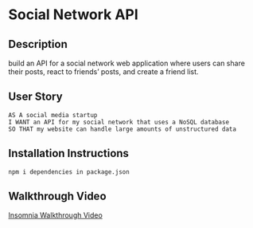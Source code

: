 # Social Network API

## Description
build an API for a social network web application where users can share their posts, react to friends’ posts, and create a friend list.
## User Story
```
AS A social media startup
I WANT an API for my social network that uses a NoSQL database
SO THAT my website can handle large amounts of unstructured data
```

## Installation Instructions

```
npm i dependencies in package.json
```

## Walkthrough Video

[Insomnia Walkthrough Video](https://drive.google.com/file/d/11KnwcTmjoJgG-woKs089AOfnX5lz0R7o/view)